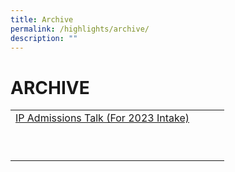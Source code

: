 ```yaml
---
title: Archive
permalink: /highlights/archive/
description: ""
---
```

# ARCHIVE

|   |   |   |   |
|---|---|---|---|
| <a href="/highlights/archive/events/ip-admissions-talk-for-2023-intake" target="_blank">IP Admissions Talk (For 2023 Intake) </a> |<a href="" target="_blank"></a>  | <a href="" target="_blank"></a>  | <a href="" target="_blank"></a>  |
|  <a href="" target="_blank"></a> | <a href="" target="_blank"></a>  |  <a href="" target="_blank"></a>|  <a href="" target="_blank"></a> |
|  <a href="" target="_blank"></a> | <a href="" target="_blank"></a>  |  <a href="" target="_blank"></a>|  <a href="" target="_blank"></a> |
|  <a href="" target="_blank"></a> | <a href="" target="_blank"></a>  |  <a href="" target="_blank"></a>|  <a href="" target="_blank"></a> |
|  <a href="" target="_blank"></a> | <a href="" target="_blank"></a>  |  <a href="" target="_blank"></a>|  <a href="" target="_blank"></a> |
|  <a href="" target="_blank"></a> | <a href="" target="_blank"></a>  |  <a href="" target="_blank"></a>|  <a href="" target="_blank"></a> |
|  <a href="" target="_blank"></a> | <a href="" target="_blank"></a>  |  <a href="" target="_blank"></a>|  <a href="" target="_blank"></a> |
|  <a href="" target="_blank"></a> | <a href="" target="_blank"></a>  |  <a href="" target="_blank"></a>|  <a href="" target="_blank"></a> |
|  <a href="" target="_blank"></a> | <a href="" target="_blank"></a>  |  <a href="" target="_blank"></a>|  <a href="" target="_blank"></a> |
|  <a href="" target="_blank"></a> | <a href="" target="_blank"></a>  |  <a href="" target="_blank"></a>|  <a href="" target="_blank"></a> |